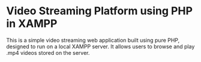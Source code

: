# Video Streaming Platform using PHP in XAMPP
This is a simple video streaming web application built using pure PHP, designed to run on a local XAMPP server. It allows users to browse and play .mp4 videos stored on the server.
